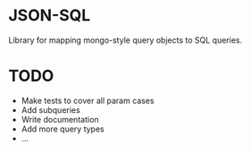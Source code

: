 # JSON-SQL

Library for mapping mongo-style query objects to SQL queries.

# TODO

* Make tests to cover all param cases
* Add subqueries
* Write documentation
* Add more query types
* ...
